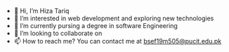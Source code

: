 - 👋 Hi, I’m Hiza Tariq
- 👀 I’m interested in web development and exploring new technologies 
- 🌱 I’m currently pursing a degree in software Engineering 
- 💞️ I’m looking to collaborate on 
- 📫 How to reach me?
You can contact me at bsef19m505@pucit.edu.pk 

<!---
BSEF19M505/BSEF19M505 is a ✨ special ✨ repository because its `README.md` (this file) appears on your GitHub profile.
You can click the Preview link to take a look at your changes.
--->
